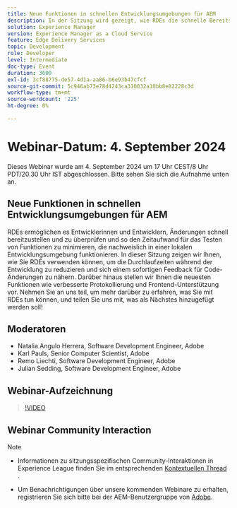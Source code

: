 ```yaml
---
title: Neue Funktionen in schnellen Entwicklungsumgebungen für AEM
description: In der Sitzung wird gezeigt, wie RDEs die schnelle Bereitstellung und Überprüfung von Änderungen ermöglichen, die Entwicklungsdurchlaufzeiten verkürzen und nahezu sofortiges Feedback liefern. Außerdem werden neue Funktionen wie verbesserte Protokollierung und Frontend-Unterstützung eingeführt.
solution: Experience Manager
version: Experience Manager as a Cloud Service
feature: Edge Delivery Services
topic: Development
role: Developer
level: Intermediate
doc-type: Event
duration: 3600
exl-id: 3cf88775-de57-4d1a-aa86-b6e93b47cfcf
source-git-commit: 5c946ab73e78d4243ca310032a10bb8e82228c3d
workflow-type: tm+mt
source-wordcount: '225'
ht-degree: 0%

---
```


# Webinar-Datum: 4. September 2024

Dieses Webinar wurde am 4. September 2024 um 17 Uhr CEST/8 Uhr PDT/20.30 Uhr IST abgeschlossen.
Bitte sehen Sie sich die Aufnahme unten an.

## Neue Funktionen in schnellen Entwicklungsumgebungen für AEM

RDEs ermöglichen es Entwicklerinnen und Entwicklern, Änderungen schnell bereitzustellen und zu überprüfen und so den Zeitaufwand für das Testen von Funktionen zu minimieren, die nachweislich in einer lokalen Entwicklungsumgebung funktionieren. In dieser Sitzung zeigen wir Ihnen, wie Sie RDEs verwenden können, um die Durchlaufzeiten während der Entwicklung zu reduzieren und sich einem sofortigen Feedback für Code-Änderungen zu nähern. Darüber hinaus stellen wir Ihnen die neuesten Funktionen wie verbesserte Protokollierung und Frontend-Unterstützung vor. Nehmen Sie an uns teil, um mehr darüber zu erfahren, was Sie mit RDEs tun können, und teilen Sie uns mit, was als Nächstes hinzugefügt werden soll!

## Moderatoren

* Natalia Angulo Herrera, Software Development Engineer, Adobe
* Karl Pauls, Senior Computer Scientist, Adobe
* Remo Liechti, Software Development Engineer, Adobe
* Julian Sedding, Software Development Engineer, Adobe

## Webinar-Aufzeichnung

>[!VIDEO](https://video.tv.adobe.com/v/3433337/)

## Webinar Community Interaction

>[!NOTE]
>
>* Informationen zu sitzungsspezifischen Community-Interaktionen in Experience League finden Sie im entsprechenden [Kontextuellen Thread](https://adobe.ly/3M8MFTE) .
>
>* Um Benachrichtigungen über unsere kommenden Webinare zu erhalten, registrieren Sie sich bitte bei der AEM-Benutzergruppe von [Adobe](https://aem-augs.adobe.com/).
